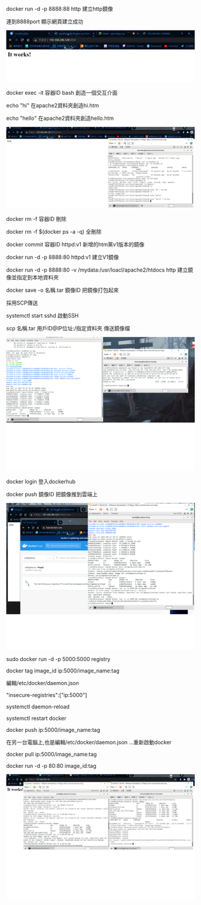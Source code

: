 docker run -d -p 8888:88 http 建立http鏡像

連到8888port 顯示網頁建立成功

![GITHUB](https://github.com/loliconkea/Docker/blob/main/image/2021-09-28-01.jpg)

docker exec -it 容器ID bash 創造一個交互介面

echo "hi" 在apache2資料夾創造hi.htm

echo "hello" 在apache2資料夾創造hello.htm

![GITHUB](https://github.com/loliconkea/Docker/blob/main/image/2021-09-28-02.jpg)

docker rm -f 容器ID 刪除

docker rm -f $(docker ps -a -q) 全刪除

docker commit 容器ID httpd:v1 新增的htm黨v1版本的鏡像

docker run -d -p 8888:80 httpd:v1 建立V1鏡像

docker run -d -p 8888:80 -v /mydata:/usr/loacl/apache2/htdocs http 建立鏡像並指定到本地資料夾

docker save -o 名稱.tar 鏡像ID 把鏡像打包起來

採用SCP傳送

systemctl start sshd 啟動SSH

scp 名稱.tar 用戶ID@IP位址:/指定資料夾 傳送鏡像檔

![GITHUB](https://github.com/loliconkea/Docker/blob/main/image/2021-09-28-03.png)

docker login 登入dockerhub

docker push 鏡像ID 把鏡像推到雲端上

![GITHUB](https://github.com/loliconkea/Docker/blob/main/image/2021-09-28-04.png)

sudo docker run -d -p 5000:5000 registry

docker tag image_id ip:5000/image_name:tag

編輯/etc/docker/daemon.json

"insecure-registries":["ip:5000"]

systemctl daemon-reload

systemctl restart docker

docker push ip:5000/image_name:tag

在另一台電腦上,也是編輯/etc/docker/daemon.json ...重新啟動docker

docker pull ip:5000/image_name:tag

docker run -d -p 80:80 image_id:tag

![GITHUB](https://github.com/loliconkea/Docker/blob/main/image/2021-10-05-01.jpg)
